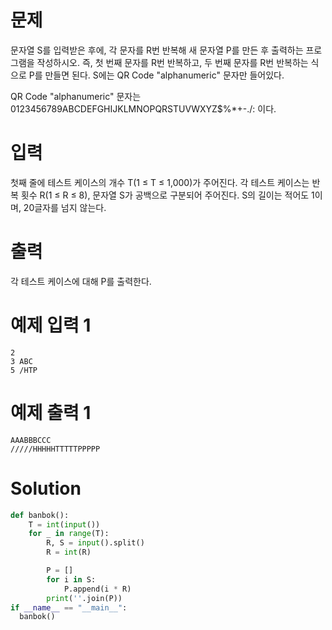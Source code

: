 # 문제
문자열 S를 입력받은 후에, 각 문자를 R번 반복해 새 문자열 P를 만든 후 출력하는 프로그램을 작성하시오. 
즉, 첫 번째 문자를 R번 반복하고, 두 번째 문자를 R번 반복하는 식으로 P를 만들면 된다. S에는 QR Code "alphanumeric" 문자만 들어있다.

QR Code "alphanumeric" 문자는 0123456789ABCDEFGHIJKLMNOPQRSTUVWXYZ\$%*+-./: 이다.

# 입력
첫째 줄에 테스트 케이스의 개수 T(1 ≤ T ≤ 1,000)가 주어진다. 각 테스트 케이스는 반복 횟수 R(1 ≤ R ≤ 8), 문자열 S가 공백으로 구분되어 주어진다. S의 길이는 적어도 1이며, 20글자를 넘지 않는다. 

# 출력
각 테스트 케이스에 대해 P를 출력한다.

# 예제 입력 1 
    2
    3 ABC
    5 /HTP
# 예제 출력 1 
    AAABBBCCC
    /////HHHHHTTTTTPPPPP
# Solution
```python
def banbok():
    T = int(input()) 
    for _ in range(T):
        R, S = input().split()
        R = int(R)

        P = []
        for i in S:
            P.append(i * R)
        print(''.join(P))
if __name__ == "__main__":
  banbok()    
```
